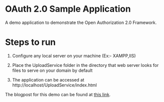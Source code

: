 # OAuth 2.0 Sample Application
A demo application to demonstrate the Open Authorization 2.0 Framework.

# Steps to run 

1) Configure any local server on your machine (Ex:- XAMPP,IIS)

2) Place the UploadService folder in the  directory that web server looks for files to serve on your domain by default

3) The application can be accessed at http://localhost/UploadService/index.html


The blogpost for this demo can be found at [this link](https://medium.com/@hareendran.1st/oauth-2-0-guide-for-novices-48023f4f12a3).
